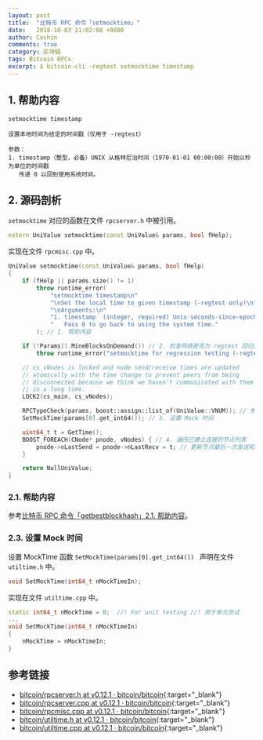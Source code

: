 ```yaml
---
layout: post
title:  "比特币 RPC 命令「setmocktime」"
date:   2018-10-03 21:02:08 +0800
author: Coshin
comments: true
category: 区块链
tags: Bitcoin RPCs
excerpt: $ bitcoin-cli -regtest setmocktime timestamp
---
```

## 1. 帮助内容

```shell
setmocktime timestamp

设置本地时间为给定的时间戳（仅用于 -regtest）

参数：
1. timestamp（整型，必备）UNIX 从格林尼治时间（1970-01-01 00:00:00）开始以秒为单位的时间戳
   传递 0 以回到使用系统时间。
```

## 2. 源码剖析

`setmocktime` 对应的函数在文件 `rpcserver.h` 中被引用。

```cpp
extern UniValue setmocktime(const UniValue& params, bool fHelp);
```

实现在文件 `rpcmisc.cpp` 中。

```cpp
UniValue setmocktime(const UniValue& params, bool fHelp)
{
    if (fHelp || params.size() != 1)
        throw runtime_error(
            "setmocktime timestamp\n"
            "\nSet the local time to given timestamp (-regtest only)\n"
            "\nArguments:\n"
            "1. timestamp  (integer, required) Unix seconds-since-epoch timestamp\n"
            "   Pass 0 to go back to using the system time."
        ); // 1. 帮助内容

    if (!Params().MineBlocksOnDemand()) // 2. 检查网络是否为 regtest 回归测试模式
        throw runtime_error("setmocktime for regression testing (-regtest mode) only");

    // cs_vNodes is locked and node send/receive times are updated
    // atomically with the time change to prevent peers from being
    // disconnected because we think we haven't communicated with them
    // in a long time.
    LOCK2(cs_main, cs_vNodes);

    RPCTypeCheck(params, boost::assign::list_of(UniValue::VNUM)); // 参数类型检查
    SetMockTime(params[0].get_int64()); // 3. 设置 Mock 时间

    uint64_t t = GetTime();
    BOOST_FOREACH(CNode* pnode, vNodes) { // 4. 遍历已建立连接的节点列表
        pnode->nLastSend = pnode->nLastRecv = t; // 更新节点最后一次发送和接收的时间
    }

    return NullUniValue;
}
```

### 2.1. 帮助内容

参考[比特币 RPC 命令「getbestblockhash」2.1. 帮助内容](/blog/2018/05/bitcoin-rpc-getbestblockhash.html#21-帮助内容)。

### 2.3. 设置 Mock 时间

设置 MockTime 函数 `SetMockTime(params[0].get_int64()) ` 声明在文件 `utiltime.h` 中。

```cpp
void SetMockTime(int64_t nMockTimeIn);
```

实现在文件 `utiltime.cpp` 中。

```cpp
static int64_t nMockTime = 0;  //! For unit testing //! 用于单元测试
...
void SetMockTime(int64_t nMockTimeIn)
{
    nMockTime = nMockTimeIn;
}
```

## 参考链接

* [bitcoin/rpcserver.h at v0.12.1 · bitcoin/bitcoin](https://github.com/bitcoin/bitcoin/blob/v0.12.1/src/rpcserver.h){:target="_blank"}
* [bitcoin/rpcserver.cpp at v0.12.1 · bitcoin/bitcoin](https://github.com/bitcoin/bitcoin/blob/v0.12.1/src/rpcserver.cpp){:target="_blank"}
* [bitcoin/rpcmisc.cpp at v0.12.1 · bitcoin/bitcoin](https://github.com/bitcoin/bitcoin/blob/v0.12.1/src/rpcmisc.cpp){:target="_blank"}
* [bitcoin/utiltime.h at v0.12.1 · bitcoin/bitcoin](https://github.com/bitcoin/bitcoin/blob/v0.12.1/src/utiltime.h){:target="_blank"}
* [bitcoin/utiltime.cpp at v0.12.1 · bitcoin/bitcoin](https://github.com/bitcoin/bitcoin/blob/v0.12.1/src/utiltime.cpp){:target="_blank"}
